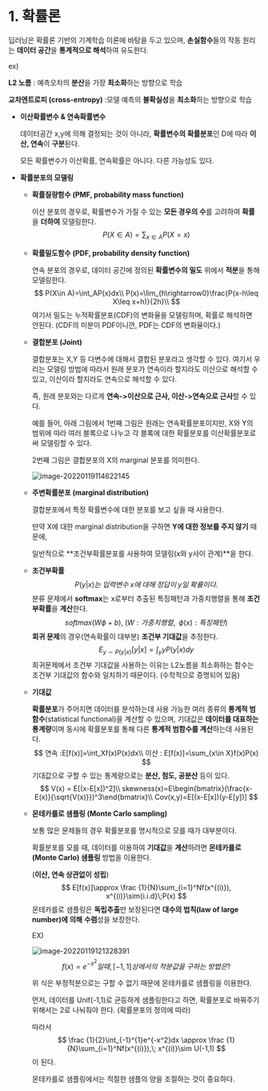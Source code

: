 # 1. 확률론

딥러닝은 확률론 기반의 기계학습 이론에 바탕을 두고 있으며, **손실함수**들의 작동 원리는 **데이터 공간**을 **통계적으로 해석**하여 유도한다. 

ex) 

**L2 노름** : 예측오차의 **분산**을 가장 **최소화**하는 방향으로 학습

**교차엔트로피 (cross-entropy)** :모델 예측의 **불확실성**을 **최소화**하는 방향으로 학습



- **이산확률변수 & 연속확률변수**

  데이터공간 x,y에 의해 결정되는 것이 아니라, **확률변수의 확률분포**인 D에 따라 **이산, 연속**이 **구분**된다. 

  모든 확률변수가 이산확률, 연속확률은 아니다. 다른 가능성도 있다. 
  
    
    
- **확률분포의 모델링**

  - **확률질량함수 (PMF, probability mass function)**

    이산 분포의 경우로, 확률변수가 가질 수 있는 **모든 경우의 수**를 고려하여 **확률**을 **더하여** 모델링한다. 
    $$
    P(X\in A)=\sum_{x\in A}P(X=x)
    $$

  - **확률밀도함수 (PDF, probability density function)**

    연속 분포의 경우로, 데이터 공간에 정의된 **확률변수의 밀도** 위에서 **적분**을 통해 모델링한다. 
    $$
    P(X\in A)=\int_AP(x)dx\\
    P(x)=\lim_{h\rightarrow0}\frac{P(x-h\leq X\leq x+h)}{2h}\\
    $$
    여기서 밀도는 누적확률분포(CDF)의 변화율을 모델링하며, 확률로 해석하면 안된다.
    (CDF의 미분이 PDF이니깐, PDF는 CDF의 변화율이다.)

    

  - **결합분포 (Joint)**

    결합분포는 X,Y 등 다변수에 대해서 결합된 분포라고 생각할 수 있다. 여기서 우리는 모델링 방법에 따라서 원래 분포가 연속이라 할지라도 이산으로 해석할 수 있고, 이산이라 할지라도 연속으로 해석할 수 있다. 

    즉, 원래 분포와는 다르게 **연속->이산으로 근사, 이산->연속으로 근사**할 수 있다. 

    예를 들어, 아래 그림에서 1번째 그림은 원래는 연속확률분포이지만, X와 Y의 범위에 따라 여러 블록으로 나누고 각 블록에 대한 확률분포를 이산확률분포로써 모델링할 수 있다.

    2번째 그림은 결합분포의 X의 marginal 분포를 의미한다.   

    ![image-20220119114622145](C:\Users\Administrator1\AppData\Roaming\Typora\typora-user-images\image-20220119114622145.png)

    

  - **주변확률분포 (marginal distribution)**

    결합분포에서 특정 확률변수에 대한 분포를 보고 싶을 때 사용한다.

    만약 X에 대한 marginal distribution을 구하면 **Y에 대한 정보를 주지 않기** 때문에, 

    일반적으로 **조건부확률분포를 사용하여 모델링(x와 y사이 관계)**을 한다.

      

  - **조건부확률**
    $$
    P(y|x)는\;입력변수\; x에\; 대해\; 정답이\; y일\; 확률이다.
    $$
    분류 문제에서 **softmax**는 x로부터 추출된 특징패턴과 가중치행렬을 통해 **조건부확률**을 **계산**한다. 
    $$
    softmax(W\phi+b), \;(W:가중치행렬,\;\; \phi(x):특징패턴)
    $$
    **회귀 문제**의 경우(연속확률이 대부분) **조건부 기대값**을 추정한다. 
    $$
    E_{y\sim P(y|x)}[y|x]=\int_y yP(y|x)dy
    $$
    회귀문제에서 조건부 기대값을 사용하는 이유는 L2노름을 최소화하는 함수는 조건부 기대값의 함수와 일치하기 때문이다. (수학적으로 증명되어 있음)

    

  - **기대값**

    **확률분포**가 주어지면 데이터를 분석하는데 사용 가능한 여러 종류의 **통계적 범함수**(statistical functional)을 계산할 수 있으며, 기대값은 **데이터를 대표하는 통계량**이며 동시에 확률분포를 통해 다른 **통계적 범함수를 계산**하는데 사용된다. 
    $$
    연속 :E[f(x)]=\int_Xf(x)P(x)dx\\ 이산 : E[f(x)]=\sum_{x\in X}f(x)P(x)
    $$
    기대값으로 구할 수 있는 통계량으로는 **분산, 첨도, 공분산** 등이 있다. 
    $$
    V(x) = E[(x-E[x])^2]\\
    skewness(x)=E\begin{bmatrix}(\frac{x-E(x)}{\sqrt{V(x)}})^3\end{bmatrix}\\
    Cov(x,y)=E[(x-E[x])(y-E[y])]
    $$

  - **몬테카를로 샘플링 (Monte Carlo sampling)**

    보통 많은 문제들의 경우 확률분포를 명시적으로 모를 때가 대부분이다. 

    확률분포를 모를 때, 데이터를 이용하여 **기대값**을 **계산**하려면 **몬테카를로 (Monte Carlo) 샘플링** 방법을 이용한다. 

    (**이산, 연속 상관없이 성립**)
    $$
    E[f(x)]\approx \frac {1}{N}\sum_{i=1}^Nf(x^{(i)}), x^{(i)}\sim{i.i.d}\;P(x)
    $$
    몬테카를로 샘플링은 **독립추출**만 보장된다면 **대수의 법칙(law of large number)에 의해** **수렴**성을 보장한다. 

    EX)

    ![image-20220119121328391](C:\Users\Administrator1\AppData\Roaming\Typora\typora-user-images\image-20220119121328391.png)
    $$
    f(x)=e^{-x^2}일때, [-1,1]상에서의\; 적분값을\; 구하는\; 방법은?
    $$
    

    위 식은 부정적분으로는 구할 수 없기 때문에 몬테카를로 샘플링을 이용한다. 

    먼저, 데이터를 Unif(-1,1)로 균등하게 샘플링한다고 하면, 확률분포로 바꿔주기 위해서는 2로 나눠줘야 한다. (확률분포의 정의에 따라)

    따라서
    $$
    \frac {1}{2}\int_{-1}^{1}e^{-x^2}dx \approx \frac {1}{N}\sum_{i=1}^Nf(x^{(i)}),\; x^{(i)}\sim U(-1,1) 
    $$
    이 된다. 

    몬테카를로 샘플링에서는 적절한 샘플의 양을 조절하는 것이 중요하다. 
